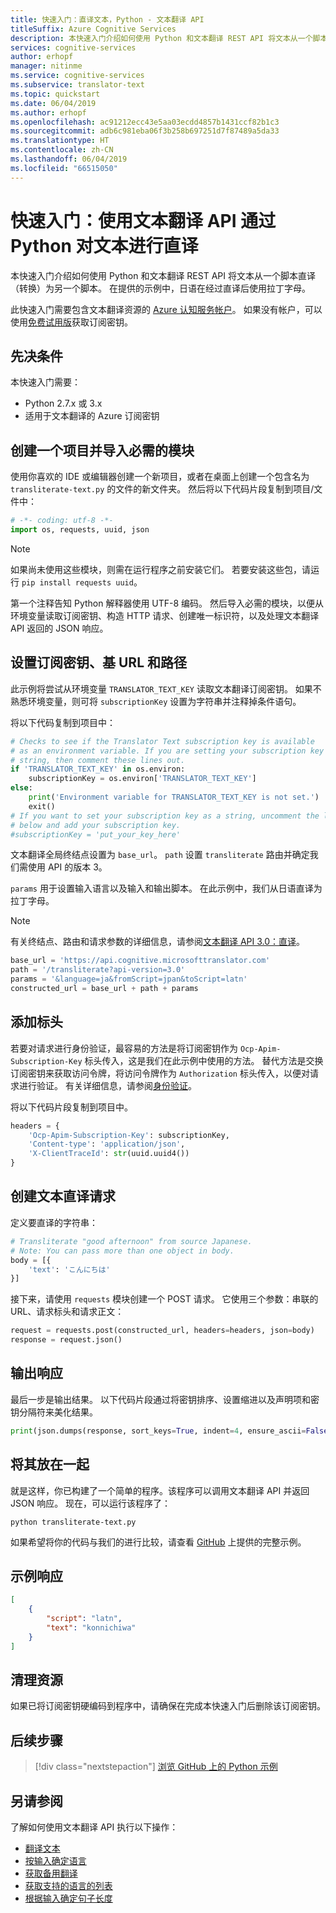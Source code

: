 ```yaml
---
title: 快速入门：直译文本，Python - 文本翻译 API
titleSuffix: Azure Cognitive Services
description: 本快速入门介绍如何使用 Python 和文本翻译 REST API 将文本从一个脚本直译（转换）为另一个脚本。 在此示例中，日语在经过直译后使用拉丁字母。
services: cognitive-services
author: erhopf
manager: nitinme
ms.service: cognitive-services
ms.subservice: translator-text
ms.topic: quickstart
ms.date: 06/04/2019
ms.author: erhopf
ms.openlocfilehash: ac91212ecc43e5aa03ecdd4857b1431ccf82b1c3
ms.sourcegitcommit: adb6c981eba06f3b258b697251d7f87489a5da33
ms.translationtype: HT
ms.contentlocale: zh-CN
ms.lasthandoff: 06/04/2019
ms.locfileid: "66515050"
---
```

# <a name="quickstart-use-the-translator-text-api-to-transliterate-text-using-python"></a>快速入门：使用文本翻译 API 通过 Python 对文本进行直译

本快速入门介绍如何使用 Python 和文本翻译 REST API 将文本从一个脚本直译（转换）为另一个脚本。 在提供的示例中，日语在经过直译后使用拉丁字母。

此快速入门需要包含文本翻译资源的 [Azure 认知服务帐户](https://docs.microsoft.com/azure/cognitive-services/cognitive-services-apis-create-account)。 如果没有帐户，可以使用[免费试用版](https://azure.microsoft.com/try/cognitive-services/)获取订阅密钥。

## <a name="prerequisites"></a>先决条件

本快速入门需要：

* Python 2.7.x 或 3.x
* 适用于文本翻译的 Azure 订阅密钥

## <a name="create-a-project-and-import-required-modules"></a>创建一个项目并导入必需的模块

使用你喜欢的 IDE 或编辑器创建一个新项目，或者在桌面上创建一个包含名为 `transliterate-text.py` 的文件的新文件夹。 然后将以下代码片段复制到项目/文件中：

```python
# -*- coding: utf-8 -*-
import os, requests, uuid, json
```

> [!NOTE]
> 如果尚未使用这些模块，则需在运行程序之前安装它们。 若要安装这些包，请运行 `pip install requests uuid`。

第一个注释告知 Python 解释器使用 UTF-8 编码。 然后导入必需的模块，以便从环境变量读取订阅密钥、构造 HTTP 请求、创建唯一标识符，以及处理文本翻译 API 返回的 JSON 响应。

## <a name="set-the-subscription-key-base-url-and-path"></a>设置订阅密钥、基 URL 和路径

此示例将尝试从环境变量 `TRANSLATOR_TEXT_KEY` 读取文本翻译订阅密钥。 如果不熟悉环境变量，则可将 `subscriptionKey` 设置为字符串并注释掉条件语句。

将以下代码复制到项目中：

```python
# Checks to see if the Translator Text subscription key is available
# as an environment variable. If you are setting your subscription key as a
# string, then comment these lines out.
if 'TRANSLATOR_TEXT_KEY' in os.environ:
    subscriptionKey = os.environ['TRANSLATOR_TEXT_KEY']
else:
    print('Environment variable for TRANSLATOR_TEXT_KEY is not set.')
    exit()
# If you want to set your subscription key as a string, uncomment the line
# below and add your subscription key.
#subscriptionKey = 'put_your_key_here'
```

文本翻译全局终结点设置为 `base_url`。 `path` 设置 `transliterate` 路由并确定我们需使用 API 的版本 3。

`params` 用于设置输入语言以及输入和输出脚本。 在此示例中，我们从日语直译为拉丁字母。

>[!NOTE]
> 有关终结点、路由和请求参数的详细信息，请参阅[文本翻译 API 3.0：直译](https://docs.microsoft.com/azure/cognitive-services/translator/reference/v3-0-transliterate)。

```python
base_url = 'https://api.cognitive.microsofttranslator.com'
path = '/transliterate?api-version=3.0'
params = '&language=ja&fromScript=jpan&toScript=latn'
constructed_url = base_url + path + params
```

## <a name="add-headers"></a>添加标头

若要对请求进行身份验证，最容易的方法是将订阅密钥作为 `Ocp-Apim-Subscription-Key` 标头传入，这是我们在此示例中使用的方法。 替代方法是交换订阅密钥来获取访问令牌，将访问令牌作为 `Authorization` 标头传入，以便对请求进行验证。 有关详细信息，请参阅[身份验证](https://docs.microsoft.com/azure/cognitive-services/translator/reference/v3-0-reference#authentication)。

将以下代码片段复制到项目中。

```python
headers = {
    'Ocp-Apim-Subscription-Key': subscriptionKey,
    'Content-type': 'application/json',
    'X-ClientTraceId': str(uuid.uuid4())
}
```

## <a name="create-a-request-to-transliterate-text"></a>创建文本直译请求

定义要直译的字符串：

```python
# Transliterate "good afternoon" from source Japanese.
# Note: You can pass more than one object in body.
body = [{
    'text': 'こんにちは'
}]
```

接下来，请使用 `requests` 模块创建一个 POST 请求。 它使用三个参数：串联的 URL、请求标头和请求正文：

```python
request = requests.post(constructed_url, headers=headers, json=body)
response = request.json()
```

## <a name="print-the-response"></a>输出响应

最后一步是输出结果。 以下代码片段通过将密钥排序、设置缩进以及声明项和密钥分隔符来美化结果。

```python
print(json.dumps(response, sort_keys=True, indent=4, ensure_ascii=False, separators=(',', ': ')))
```

## <a name="put-it-all-together"></a>将其放在一起

就是这样，你已构建了一个简单的程序。该程序可以调用文本翻译 API 并返回 JSON 响应。 现在，可以运行该程序了：

```console
python transliterate-text.py
```

如果希望将你的代码与我们的进行比较，请查看 [GitHub](https://github.com/MicrosoftTranslator/Text-Translation-API-V3-Python) 上提供的完整示例。

## <a name="sample-response"></a>示例响应

```json
[
    {
        "script": "latn",
        "text": "konnichiwa"
    }
]
```

## <a name="clean-up-resources"></a>清理资源

如果已将订阅密钥硬编码到程序中，请确保在完成本快速入门后删除该订阅密钥。

## <a name="next-steps"></a>后续步骤

> [!div class="nextstepaction"]
> [浏览 GitHub 上的 Python 示例](https://github.com/MicrosoftTranslator/Text-Translation-API-V3-Python)

## <a name="see-also"></a>另请参阅

了解如何使用文本翻译 API 执行以下操作：

* [翻译文本](quickstart-python-translate.md)
* [按输入确定语言](quickstart-python-detect.md)
* [获取备用翻译](quickstart-python-dictionary.md)
* [获取支持的语言的列表](quickstart-python-languages.md)
* [根据输入确定句子长度](quickstart-python-sentences.md)
